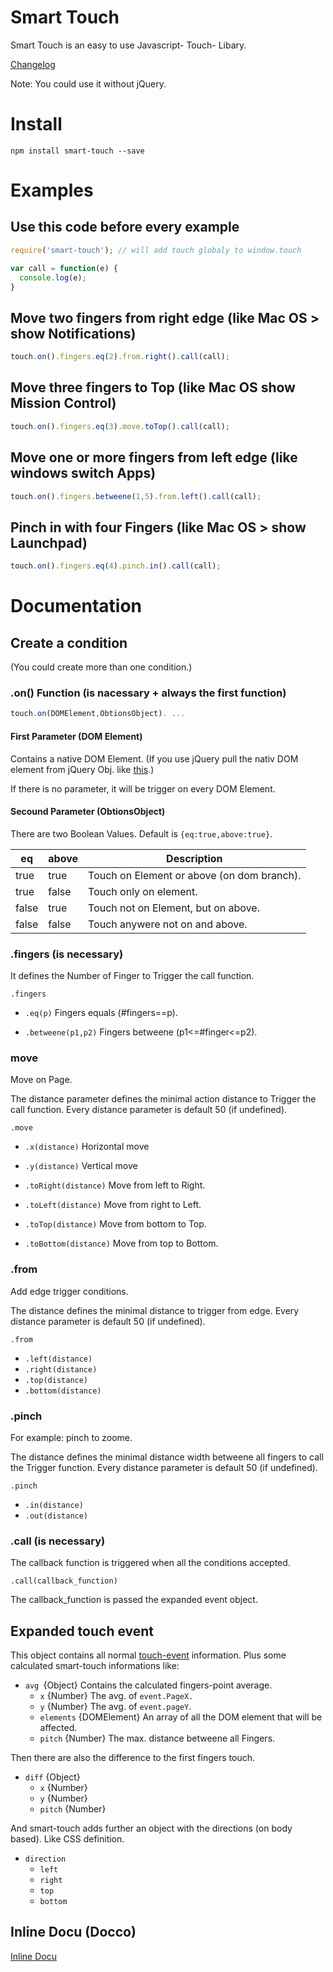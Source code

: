 # Smart Touch
Smart Touch is an easy to use Javascript- Touch- Libary.

[Changelog](https://github.com/mulian/smart-touch/blob/master/CHANGELOG.md)

Note: You could use it without jQuery.

# Install
`npm install smart-touch --save`

# Examples

## Use this code before every example
```javascript
require('smart-touch'); // will add touch globaly to window.touch

var call = function(e) {
  console.log(e);
}
```

## Move two fingers from right edge (like Mac OS > show Notifications)
```javascript
touch.on().fingers.eq(2).from.right().call(call);
```

## Move three fingers to Top (like Mac OS show Mission Control)
```javascript
touch.on().fingers.eq(3).move.toTop().call(call);
```

## Move one or more fingers from left edge (like windows switch Apps)
```javascript
touch.on().fingers.betweene(1,5).from.left().call(call);
```
## Pinch in with four Fingers (like Mac OS > show Launchpad)
```javascript
touch.on().fingers.eq(4).pinch.in().call(call);
```

# Documentation

## Create a condition
(You could create more than one condition.)

### .on() Function (is nacessary + always the first function)
```javascript
touch.on(DOMElement,ObtionsObject). ...
```

#### First Parameter (DOM Element)
Contains a native DOM Element. (If you use jQuery pull the nativ DOM element from jQuery Obj. like [this](https://learn.jquery.com/using-jquery-core/faq/how-do-i-pull-a-native-dom-element-from-a-jquery-object/).)

If there is no parameter, it will be trigger on every DOM Element.
#### Secound Parameter (ObtionsObject)
There are two Boolean Values.
Default is `{eq:true,above:true}`.

|   eq    |   above    | Description                                |
| ------- | ---------- | ------------------------------------------ |
|  true   |   true     | Touch on Element or above (on dom branch). |
|  true   |   false    | Touch only on element.                     |
|  false  |   true     | Touch not on Element, but on above.        |
|  false  |   false    | Touch anywere not on and above.            |

### .fingers (is necessary)
It defines the Number of Finger to Trigger the call function.

`.fingers`
* `.eq(p)`
Fingers equals (#fingers==p).

* `.betweene(p1,p2)`
Fingers betweene (p1<=#finger<=p2).

### move
Move on Page.

The distance parameter defines the minimal action distance to Trigger the call function. Every distance parameter is default 50 (if undefined).

`.move`
* `.x(distance)`
Horizontal move

* `.y(distance)`
Vertical move

* `.toRight(distance)`
Move from left to Right.

* `.toLeft(distance)`
Move from right to Left.

* `.toTop(distance)`
Move from bottom to Top.

* `.toBottom(distance)`
Move from top to Bottom.

### .from
Add edge trigger conditions.

The distance defines the minimal distance to trigger from edge. Every distance parameter is default 50 (if undefined).

`.from`
* `.left(distance)`
* `.right(distance)`
* `.top(distance)`
* `.bottom(distance)`

### .pinch
For example: pinch to zoome.

The distance defines the minimal distance width betweene all fingers to call the Trigger function. Every distance parameter is default 50 (if undefined).

`.pinch`
* `.in(distance)`
* `.out(distance)`

### .call (is necessary)
The callback function is triggered when all the conditions accepted.

`.call(callback_function)`

The callback_function is passed the expanded event object.

## Expanded touch event
This object contains all normal [touch-event](https://developer.mozilla.org/en-US/docs/Web/API/TouchEvent) information. Plus some calculated smart-touch informations like:

* `avg `{Object}
Contains the calculated fingers-point average.
  * `x` {Number}
The avg. of `event.PageX.`
  * `y` {Number}
The avg. of `event.pageY`.
  * `elements` {DOMElement}
An array of all the DOM element that will be affected.
  * `pitch` {Number}
The max. distance betweene all Fingers.

Then there are also the difference to the first fingers touch.
  * `diff` {Object}
    * `x` {Number}
    * `y` {Number}
    * `pitch` {Number}

And smart-touch adds further an object with the directions (on body based). Like CSS definition.
* `direction`
  * `left`
  * `right`
  * `top`
  * `bottom`

## Inline Docu (Docco)
[Inline Docu](http://rawgit.com/mulian/smart-touch/master/docs/touch.html)
